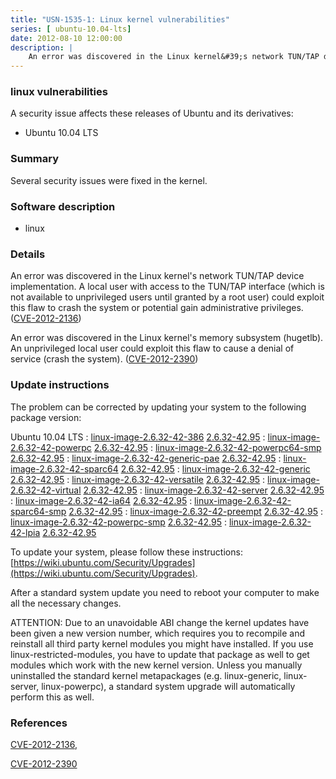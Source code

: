 ```yaml
---
title: "USN-1535-1: Linux kernel vulnerabilities"
series: [ ubuntu-10.04-lts]
date: 2012-08-10 12:00:00
description: |
    An error was discovered in the Linux kernel&#39;s network TUN/TAP device implementation. A local user with access to the TUN/TAP interface (which is not available to unprivileged users until granted by a root user) could exploit this flaw to crash the system or potential gain administrative privileges. ([CVE-2012-2136](http://people.ubuntu.com/~ubuntu-security/cve/CVE-2012-2136))
--- 
```

 
### linux vulnerabilities

A security issue affects these releases of Ubuntu and its derivatives:

* Ubuntu 10.04 LTS

### Summary

Several security issues were fixed in the kernel. 

### Software description

* linux 

### Details

An error was discovered in the Linux kernel&#39;s network TUN/TAP device implementation. A local user with access to the TUN/TAP interface (which is not available to unprivileged users until granted by a root user) could exploit this flaw to crash the system or potential gain administrative privileges. ([CVE-2012-2136](http://people.ubuntu.com/~ubuntu-security/cve/CVE-2012-2136))

An error was discovered in the Linux kernel&#39;s memory subsystem (hugetlb). An unprivileged local user could exploit this flaw to cause a denial of service (crash the system). ([CVE-2012-2390](http://people.ubuntu.com/~ubuntu-security/cve/CVE-2012-2390)) 

### Update instructions

The problem can be corrected by updating your system to the following package version:

Ubuntu 10.04 LTS
 : [linux-image-2.6.32-42-386](https://launchpad.net/ubuntu/+source/linux) <span> [2.6.32-42.95](https://launchpad.net/ubuntu/+source/linux/2.6.32-42.95) </span> 
 : [linux-image-2.6.32-42-powerpc](https://launchpad.net/ubuntu/+source/linux) <span> [2.6.32-42.95](https://launchpad.net/ubuntu/+source/linux/2.6.32-42.95) </span> 
 : [linux-image-2.6.32-42-powerpc64-smp](https://launchpad.net/ubuntu/+source/linux) <span> [2.6.32-42.95](https://launchpad.net/ubuntu/+source/linux/2.6.32-42.95) </span> 
 : [linux-image-2.6.32-42-generic-pae](https://launchpad.net/ubuntu/+source/linux) <span> [2.6.32-42.95](https://launchpad.net/ubuntu/+source/linux/2.6.32-42.95) </span> 
 : [linux-image-2.6.32-42-sparc64](https://launchpad.net/ubuntu/+source/linux) <span> [2.6.32-42.95](https://launchpad.net/ubuntu/+source/linux/2.6.32-42.95) </span> 
 : [linux-image-2.6.32-42-generic](https://launchpad.net/ubuntu/+source/linux) <span> [2.6.32-42.95](https://launchpad.net/ubuntu/+source/linux/2.6.32-42.95) </span> 
 : [linux-image-2.6.32-42-versatile](https://launchpad.net/ubuntu/+source/linux) <span> [2.6.32-42.95](https://launchpad.net/ubuntu/+source/linux/2.6.32-42.95) </span> 
 : [linux-image-2.6.32-42-virtual](https://launchpad.net/ubuntu/+source/linux) <span> [2.6.32-42.95](https://launchpad.net/ubuntu/+source/linux/2.6.32-42.95) </span> 
 : [linux-image-2.6.32-42-server](https://launchpad.net/ubuntu/+source/linux) <span> [2.6.32-42.95](https://launchpad.net/ubuntu/+source/linux/2.6.32-42.95) </span> 
 : [linux-image-2.6.32-42-ia64](https://launchpad.net/ubuntu/+source/linux) <span> [2.6.32-42.95](https://launchpad.net/ubuntu/+source/linux/2.6.32-42.95) </span> 
 : [linux-image-2.6.32-42-sparc64-smp](https://launchpad.net/ubuntu/+source/linux) <span> [2.6.32-42.95](https://launchpad.net/ubuntu/+source/linux/2.6.32-42.95) </span> 
 : [linux-image-2.6.32-42-preempt](https://launchpad.net/ubuntu/+source/linux) <span> [2.6.32-42.95](https://launchpad.net/ubuntu/+source/linux/2.6.32-42.95) </span> 
 : [linux-image-2.6.32-42-powerpc-smp](https://launchpad.net/ubuntu/+source/linux) <span> [2.6.32-42.95](https://launchpad.net/ubuntu/+source/linux/2.6.32-42.95) </span> 
 : [linux-image-2.6.32-42-lpia](https://launchpad.net/ubuntu/+source/linux) <span> [2.6.32-42.95](https://launchpad.net/ubuntu/+source/linux/2.6.32-42.95) </span> 

To update your system, please follow these instructions: [https://wiki.ubuntu.com/Security/Upgrades](https://wiki.ubuntu.com/Security/Upgrades).

After a standard system update you need to reboot your computer to make all the necessary changes.

ATTENTION: Due to an unavoidable ABI change the kernel updates have been given a new version number, which requires you to recompile and reinstall all third party kernel modules you might have installed. If you use linux-restricted-modules, you have to update that package as well to get modules which work with the new kernel version. Unless you manually uninstalled the standard kernel metapackages (e.g. linux-generic, linux-server, linux-powerpc), a standard system upgrade will automatically perform this as well. 

### References

 [CVE-2012-2136](http://people.ubuntu.com/~ubuntu-security/cve/CVE-2012-2136), 

 [CVE-2012-2390](http://people.ubuntu.com/~ubuntu-security/cve/CVE-2012-2390)
 
